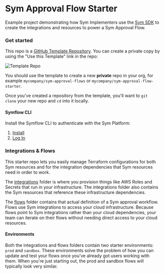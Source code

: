Sym Approval Flow Starter
==================

Example project demonstrating how Sym Implementers use the [Sym SDK](https://docs.symops.com/docs) to create the integrations and resources to power a Sym Approval Flow.

### Get started

This repo is a [GitHub Template Repository](https://help.github.com/en/articles/creating-a-repository-from-a-template). You can create a private copy by using the "Use this Template" link in the repo:

![Template Repo](https://help.github.com/assets/images/help/repository/use-this-template-button.png)

You should use the template to create a new **private** repo in your org, for example `mycompany/sym-approval-flows` or `mycompany/sym-approval-flow-starter`.

Once you've created a repository from the template, you'll want to `git clone` your new repo and `cd` into it locally.

#### Symflow CLI

Install the Symflow CLI to authenticate with the Sym Platform:

1. [Install](https://docs.symops.com/docs/install-sym-flow)
2. [Log In](https://docs.symops.com/docs/login-sym-flow)

### Integrations & Flows

This starter repo lets you easily manage Terraform configurations for both Sym resources and for the integration dependencies that Sym resources need in order to work.

The [integrations](integrations) folder is where you provision things like AWS Roles and Secrets that run in your infrastructure. The integrations folder also contains the Sym resources that reference these infrastructure dependencies.

The [flows](flows) folder contains that actual definition of a Sym approval workflow. Flows use Sym integrations to access your cloud infrastructure. Because flows point to Sym integrations rather than your cloud dependencies, your team can iterate on their flows without needing direct access to your cloud resources.

#### Environments

Both the integrations and flows folders contain two starter environments: `prod` and `sandbox`. These environments solve the problem of how you can update and test your flows once you've already got users working with them. When you're just starting out, the prod and sandbox flows will typically look very similar.
